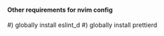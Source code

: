 #### Other requirements for nvim config

#) globally install eslint_d
#) globally install prettierd

